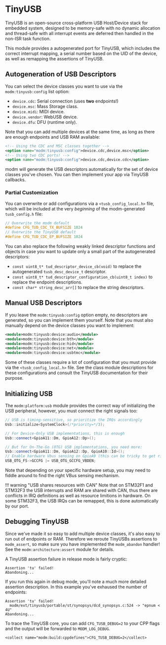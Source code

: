 # TinyUSB

TinyUSB is an open-source cross-platform USB Host/Device stack for embedded
system, designed to be memory-safe with no dynamic allocation and thread-safe
with all interrupt events are deferred then handled in the non-ISR task
function.

This module provides a autogenerated port for TinyUSB, which includes the
correct interrupt mapping, a serial number based on the UID of the device,
as well as remapping the assertions of TinyUSB.


## Autogeneration of USB Descriptors

You can select the device classes you want to use via the `modm:tinyusb:config`
list option:

- `device.cdc`: Serial connection (uses **two** endpoints!)
- `device.msc`: Mass Storage class.
- `device.midi`: MIDI device.
- `device.vendor`: WebUSB device.
- `device.dfu`: DFU (runtime only).

Note that you can add multiple devices at the same time, as long as there are
enough endpoints and USB RAM available:

```xml
<!-- Using the CDC and MSC classes together -->
<option name="modm:tinyusb:config">device.cdc,device.msc</option>
<!-- Using two CDC ports! -->
<option name="modm:tinyusb:config">device.cdc,device.cdc</option>
```

modm will generate the USB descriptors automatically for the set of device
classes you've chosen. You can then implement your app via TinyUSB callbacks.


### Partial Customization

You can overwrite or add configurations via a `<tusb_config_local.h>` file,
which will be included at the very *beginning* of the modm-generated
`tusb_config.h` file:

```c
// Overwrite the modm default
#define CFG_TUD_CDC_TX_BUFSIZE 1024
// Overwrite the TinyUSB default
#define CFG_TUD_CDC_EP_BUFSIZE 1024
```

You can also replace the following weakly linked descriptor functions and
objects in case you want to update only a small part of the autogenerated
descriptors:

- `const uint8_t* tud_descriptor_device_cb(void)` to replace the autogenerated
  `tusb_desc_device_t` descriptor.
- `const uint8_t* tud_descriptor_configuration_cb(uint8_t index)` to replace
  the endpoint descriptions.
- `const char* string_desc_arr[]` to replace the string descriptors.


## Manual USB Descriptors

If you leave the `modm:tinyusb:config` option empty, no descriptors are
generated, so you can implement them yourself. Note that you must also
manually depend on the device classes you want to implement:

```xml
<module>modm:tinyusb:device:audio</module>
<module>modm:tinyusb:device:bth</module>
<module>modm:tinyusb:device:hid</module>
<module>modm:tinyusb:device:net</module>
<module>modm:tinyusb:device:usbtmc</module>
```

Some of these classes require a lot of configuration that you must provide via
the `<tusb_config_local.h>` file. See the class module descriptions for these
configurations and consult the TinyUSB documentation for their purpose.


## Initializing USB

The `modm:platform:usb` module provides the correct way of initializing the USB
peripheral, however, you must connect the right signals too:

```cpp
// USB is timing-sensitive, so prioritize the IRQs accordingly
Usb::initialize<SystemClock>(/*priority=*/3);

// For Device-Only USB implementations, this is enough
Usb::connect<GpioA11::Dm, GpioA12::Dp>();

// But for On-The-Go (OTG) USB implementations, you need more:
Usb::connect<GpioA11::Dm, GpioA12::Dp, GpioA10::Id>();
// Enable hardware Vbus sensing on GpioA9 (this can be tricky to get right!)
USB_OTG_FS->GCCFG |= USB_OTG_GCCFG_VBDEN;
```

Note that depending on your specific hardware setup, you may need to fiddle
around to find the right VBus sensing mechanism.

!!! warning "USB shares resources with CAN"
	Note that on STM32F1 and STM32F3 the USB interrupts and RAM are shared with CAN,
	thus there are conflicts in IRQ definitions as well as resource limitions in
	hardware. On some STM32F3, the USB IRQs can be remapped, this is done
	automatically by our port.


## Debugging TinyUSB

Since we've made it so easy to add multiple device classes, it's also easy to
run out of endpoints or RAM. Therefore we reroute TinyUSBs assertions to
`modm_assert`, so make sure you have implemented the `modm_abandon` handler!
See the `modm:architecture:assert` module for details.

A TinyUSB assertion failure in release mode is fairly cryptic:

```
Assertion 'tu' failed!
Abandoning...
```

If you run this again in debug mode, you'll note a much more detailed assertion
description. In this example you've exhaused the number of endpoints:

```
Assertion 'tu' failed!
  modm/ext/tinyusb/portable/st/synopsys/dcd_synopsys.c:524 -> "epnum < 4U"
Abandoning...
```

To trace the TinyUSB core, you can add `CFG_TUSB_DEBUG=2` to your CPP flags and
the output will be forwarded to `MODM_LOG_DEBUG`.

```
<collect name="modm:build:cppdefines">CFG_TUSB_DEBUG=2</collect>
```
